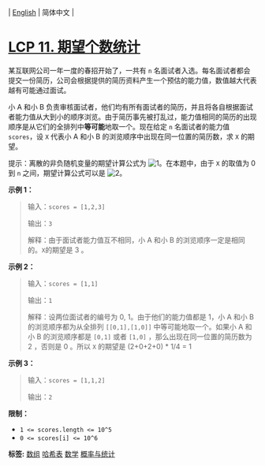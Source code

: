 | [English](README_EN.md) | 简体中文 |

# [LCP 11. 期望个数统计](https://leetcode.cn/problems/qi-wang-ge-shu-tong-ji)
<p>某互联网公司一年一度的春招开始了，一共有 <code>n</code> 名面试者入选。每名面试者都会提交一份简历，公司会根据提供的简历资料产生一个预估的能力值，数值越大代表越有可能通过面试。</p>

<p>小 A 和小 B 负责审核面试者，他们均有所有面试者的简历，并且将各自根据面试者能力值从大到小的顺序浏览。由于简历事先被打乱过，能力值相同的简历的出现顺序是从它们的全排列中<strong>等可能</strong>地取一个。现在给定 <code>n</code> 名面试者的能力值 <code>scores</code>，设 <code>X</code> 代表小 A 和小 B 的浏览顺序中出现在同一位置的简历数，求 <code>X</code> 的期望。</p>

<p>提示：离散的非负随机变量的期望计算公式为 <img alt="1" src="http://latex.codecogs.com/svg.latex?E%28X%29%3D%5Csum_%7Bk%3D1%7D%5E%7B%5Cinfty%7D%20k%20%5CPr%28X%20%3D%20k%29" />。在本题中，由于 <code>X</code> 的取值为 0 到 <code>n</code> 之间，期望计算公式可以是 <img alt="2" src="http://latex.codecogs.com/svg.latex?E%28X%29%3D%5Csum_%7Bk%3D1%7D%5E%7Bn%7D%20k%20%5CPr%28X%20%3D%20k%29" />。</p>

<p><strong>示例 1：</strong></p>

<blockquote>
<p>输入：<code>scores = [1,2,3]</code></p>

<p>输出：<code>3</code></p>

<p>解释：由于面试者能力值互不相同，小 A 和小 B 的浏览顺序一定是相同的。<code>X</code>的期望是 3 。</p>
</blockquote>

<p><strong>示例 2：</strong></p>

<blockquote>
<p>输入：<code>scores = [1,1]</code></p>

<p>输出：<code>1</code></p>

<p>解释：设两位面试者的编号为 0, 1。由于他们的能力值都是 1，小 A 和小 B 的浏览顺序都为从全排列 <code>[[0,1],[1,0]]</code> 中等可能地取一个。如果小 A 和小 B 的浏览顺序都是 <code>[0,1]</code> 或者 <code>[1,0]</code> ，那么出现在同一位置的简历数为 2 ，否则是 0 。所以 <code>X</code> 的期望是 (2+0+2+0) * 1/4 = 1</p>
</blockquote>

<p><strong>示例 3：</strong></p>

<blockquote>
<p>输入：<code>scores = [1,1,2]</code></p>

<p>输出：<code>2</code></p>
</blockquote>

<p><strong>限制：</strong></p>

<ul>
	<li><code>1 &lt;= scores.length &lt;= 10^5</code></li>
	<li><code>0 &lt;= scores[i] &lt;= 10^6</code></li>
</ul>

**标签:**  [数组](https://leetcode.cn/tag/array) [哈希表](https://leetcode.cn/tag/hash-table) [数学](https://leetcode.cn/tag/math) [概率与统计](https://leetcode.cn/tag/probability-and-statistics) 